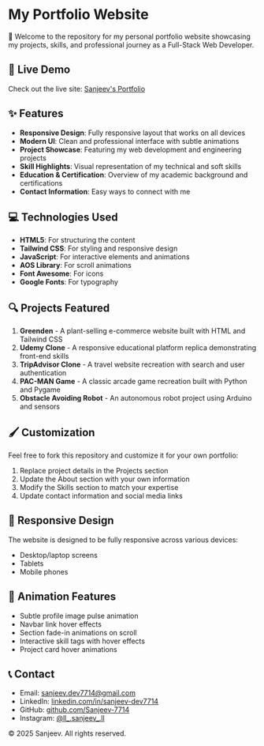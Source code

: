 # My Portfolio Website

👋 Welcome to the repository for my personal portfolio website showcasing my projects, skills, and professional journey as a Full-Stack Web Developer.

## 🌟 Live Demo

Check out the live site: [Sanjeev's Portfolio](https://sanjeev-7714.github.io/portfolio/)

## ✨ Features

- **Responsive Design**: Fully responsive layout that works on all devices
- **Modern UI**: Clean and professional interface with subtle animations
- **Project Showcase**: Featuring my web development and engineering projects
- **Skill Highlights**: Visual representation of my technical and soft skills
- **Education & Certification**: Overview of my academic background and certifications
- **Contact Information**: Easy ways to connect with me

## 💻 Technologies Used

- **HTML5**: For structuring the content
- **Tailwind CSS**: For styling and responsive design
- **JavaScript**: For interactive elements and animations
- **AOS Library**: For scroll animations
- **Font Awesome**: For icons
- **Google Fonts**: For typography

## 🔍 Projects Featured

1. **Greenden** - A plant-selling e-commerce website built with HTML and Tailwind CSS
2. **Udemy Clone** - A responsive educational platform replica demonstrating front-end skills
3. **TripAdvisor Clone** - A travel website recreation with search and user authentication
4. **PAC-MAN Game** - A classic arcade game recreation built with Python and Pygame
5. **Obstacle Avoiding Robot** - An autonomous robot project using Arduino and sensors

## 🖌️ Customization

Feel free to fork this repository and customize it for your own portfolio:

1. Replace project details in the Projects section
2. Update the About section with your own information
3. Modify the Skills section to match your expertise
4. Update contact information and social media links

## 📱 Responsive Design

The website is designed to be fully responsive across various devices:
- Desktop/laptop screens
- Tablets
- Mobile phones

## 🎨 Animation Features

- Subtle profile image pulse animation
- Navbar link hover effects
- Section fade-in animations on scroll
- Interactive skill tags with hover effects
- Project card hover animations

## 📞 Contact

- Email: sanjeev.dev7714@gmail.com
- LinkedIn: [linkedin.com/in/sanjeev-dev7714](https://www.linkedin.com/in/sanjeev-dev7714/)
- GitHub: [github.com/Sanjeev-7714](https://github.com/Sanjeev-7714)
- Instagram: [@ll_.sanjeev_.ll](https://www.instagram.com/ll_.sanjeev_.ll)

© 2025 Sanjeev. All rights reserved.